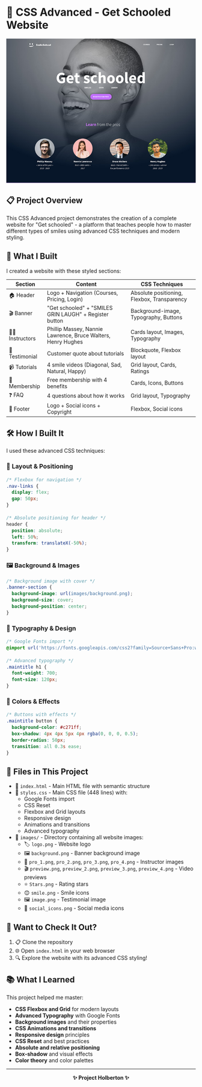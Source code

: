 # 🎨 CSS Advanced - Get Schooled Website

<div align="center">

![CSS Advanced](images/img_readme.jpg)

</div>

## 📋 Project Overview

This CSS Advanced project demonstrates the creation of a complete website for "Get schooled" - a platform that teaches people how to master different types of smiles using advanced CSS techniques and modern styling.

## 🎯 What I Built

I created a website with these styled sections:

| Section | Content | CSS Techniques |
|---------|---------|----------------|
| 🏠 Header | Logo + Navigation (Courses, Pricing, Login) | Absolute positioning, Flexbox, Transparency |
| 🎬 Banner | "Get schooled" + "SMILES GRIN LAUGH" + Register button | Background-image, Typography, Buttons |
| 👨‍🏫 Instructors | Phillip Massey, Nannie Lawrence, Bruce Walters, Henry Hughes | Cards layout, Images, Typography |
| 💬 Testimonial | Customer quote about tutorials | Blockquote, Flexbox layout |
| 📹 Tutorials | 4 smile videos (Diagonal, Sad, Natural, Happy) | Grid layout, Cards, Ratings |
| 💎 Membership | Free membership with 4 benefits | Cards, Icons, Buttons |
| ❓ FAQ | 4 questions about how it works | Grid layout, Typography |
| 🦶 Footer | Logo + Social icons + Copyright | Flexbox, Social icons |

## 🛠️ How I Built It

I used these advanced CSS techniques:

### 🎨 **Layout & Positioning**
```css
/* Flexbox for navigation */
.nav-links {
  display: flex;
  gap: 50px;
}

/* Absolute positioning for header */
header {
  position: absolute;
  left: 50%;
  transform: translateX(-50%);
}
```

### 🖼️ **Background & Images**
```css
/* Background image with cover */
.banner-section {
  background-image: url(images/background.png);
  background-size: cover;
  background-position: center;
}
```

### 🎯 **Typography & Design**
```css
/* Google Fonts import */
@import url('https://fonts.googleapis.com/css2?family=Source+Sans+Pro:wght@400;700&display=swap');

/* Advanced typography */
.maintitle h1 {
  font-weight: 700;
  font-size: 120px;
}
```

### 🎨 **Colors & Effects**
```css
/* Buttons with effects */
.maintitle button {
  background-color: #c271ff;
  box-shadow: 4px 4px 5px 4px rgba(0, 0, 0, 0.5);
  border-radius: 50px;
  transition: all 0.3s ease;
}
```

## 📁 Files in This Project

- 📄 `index.html` - Main HTML file with semantic structure
- 🎨 `styles.css` - Main CSS file (448 lines) with:
  - Google Fonts import
  - CSS Reset
  - Flexbox and Grid layouts
  - Responsive design
  - Animations and transitions
  - Advanced typography
- 📂 `images/` - Directory containing all website images:
  - 🏷️ `logo.png` - Website logo
  - 🖼️ `background.png` - Banner background image
  - 👤 `pro_1.png`, `pro_2.png`, `pro_3.png`, `pro_4.png` - Instructor images
  - 🎬 `preview.png`, `preview_2.png`, `preview_3.png`, `preview_4.png` - Video previews
  - ⭐ `Stars.png` - Rating stars
  - 😊 `smile.png` - Smile icons
  - 🖼️ `image.png` - Testimonial image
  - 📱 `social_icons.png` - Social media icons

## 🚀 Want to Check It Out?

1. 📋 Clone the repository
2. 🌐 Open `index.html` in your web browser
3. 🔍 Explore the website with its advanced CSS styling!

## 📚 What I Learned

This project helped me master:
- **CSS Flexbox and Grid** for modern layouts
- **Advanced Typography** with Google Fonts
- **Background images** and their properties
- **CSS Animations and transitions**
- **Responsive design** principles
- **CSS Reset** and best practices
- **Absolute and relative positioning**
- **Box-shadow** and visual effects
- **Color theory** and color palettes

---

<div align="center">

**✨ Project Holberton ✨**

</div>
